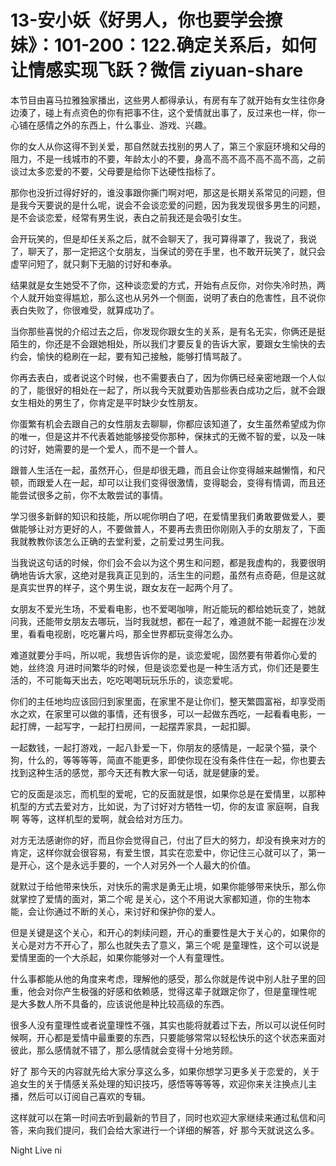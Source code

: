 # 13-安小妖《好男人，你也要学会撩妹》：101-200：122.确定关系后，如何让情感实现飞跃？微信 ziyuan-share

本节目由喜马拉雅独家播出，这些男人都得承认，有房有车了就开始有女生往你身边湊了，碰上有点资色的你有把事不住，这个爱情就出事了，反过来也一样，你一心铺在感情之外的东西上，什么事业、游戏、兴趣。

你的女人从你这得不到关爱，那自然就去找别的男人了，第三个家庭环境和父母的阻力，不是一线城市的不要，年龄太小的不要，身高不高不高不高不高不高，之前谈过太多恋爱的不要，父母要是给你下达硬性指标了。

那你也没折过得好好的，谁没事跟你撕门啊对吧，那这是长期关系常见的问题，但是我今天要说的是什么呢，说会不会谈恋爱的问题，因为我发现很多男生的问题，是不会谈恋爱，经常有男生说，表白之前我还是会吸引女生。

会开玩笑的，但是却任关系之后，就不会聊天了，我可算得罩了，我说了，我说了，聊天了，那一定把这个女朋友，当保试的旁在手里，也不敢开玩笑了，就只会虚罕问短了，就只剩下无脑的讨好和奉承。

结果就是女生她受不了你，这种谈恋爱的方式，开始有点反你，对你失冷时热，两个人就开始变得尴尬，那么这也从另外一个侧面，说明了表白的危害性，且不说你表白失败了，你很难受，就算成功了。

当你那些喜悦的介绍过去之后，你发现你跟女生的关系，是有名无实，你俩还是挺陌生的，你还是不会跟她相处，所以我们才要反复的告诉大家，要跟女生愉快的去约会，愉快的稳刷在一起，要有知己接触，能够打情骂敲了。

你再去表白，或者说这个时候，也不需要表白了，因为你俩已经亲密地跟一个人似的了，能很好的相处在一起了，所以我今天就要劝告那些表白成功之后，就不会跟女生相处的男生了，你肯定是平时缺少女性朋友。

你蛋繁有机会去跟自己的女性朋友去聊聊，你都应该知道了，女生虽然希望成为你的唯一，但是这并不代表着她能够接受你那种，保抹式的无微不智的爱，以及一味的讨好，她需要的是一个爱人，而不是一个普人。

跟普人生活在一起，虽然开心，但是却很无趣，而且会让你变得越来越懒惰，和尺顿，而跟爱人在一起，却可以让我们变得很激情，变得聪会，变得有情调，而且还能尝试很多之前，你不太敢尝试的事情。

学习很多新鲜的知识和技能，所以呢你明白了吧，在爱情里我们勇敢要做爱人，要做能够让对方更好的人，不要做普人，不要再去贵田你刚刚入手的女朋友了，下面我就教教你该怎么正确的去堂利爱，之前爱过男生问我。

当我说这句话的时候，你们会不会以为这个男生和问题，都是我虚构的，我要很明确地告诉大家，这绝对是我真正见到的，活生生的问题，虽然有点奇葩，但是这就是真实世界的样子，这个男生说，跟女友在一起两个月了。

女朋友不爱光生场，不爱看电影，也不爱喝咖啡，附近能玩的都给她玩变了，她就问我，还能带女朋友去哪玩，当时我就想，都在一起了，难道就不能一起握在沙发里，看看电视剧，吃吃薯片吗，那全世界都玩变得怎么办。

难道就要分手吗，所以呢，我想告诉你的是，谈恋爱呢，固然要有带着你心爱的她，丝终浪 月进时间繁华的时候，但是谈恋爱也是一种生活方式，你们还是要生活的，不可能每天出去，吃吃喝喝玩玩乐乐的，谈恋爱呢。

你们的主任地均应该回归到家里面，在家里不是让你们，整天繁圆富裕，却享受雨水之欢，在家里可以做的事情，还有很多，可以一起做东西吃，一起看看电影，一起打牌，一起写字，一起打扫房间，一起摆弄家具，一起扣脚。

一起数钱，一起打游戏，一起八卦爱一下，你朋友的感情是，一起录个猫，录个狗，什么的，等等等等，简直不能更多，即使你现在没有条件住在一起，你也要去找到这种生活的感觉，那今天还有教大家一句话，就是健康的爱。

它的反面是淡忘，而机型的爱呢，它的反面就是恨，如果你总是在爱情里，以那种机型的方式去爱对方，比如说，为了讨好对方牺牲一切，你的友谊 家庭啊，自我啊 等等，这样机型的爱啊，就会给对方压力。

对方无法感谢你的好，而且你会觉得自己，付出了巨大的努力，却没有换来对方的肯定，这样你就会很容易，有爱生恨，其实在恋爱中，你记住三心就可以了，第一是开心，这个是永远手要的，一个人对另外一个人最大的价值。

就默过于给他带来快乐，对快乐的需求是勇无止境，如果你能够带来快乐，那么你就掌控了爱情的面对，第二个呢 是关心，这个不用说大家都知道，你的生物本能，会让你通过不断的关心，来讨好和保护你的爱人。

但是关键是这个关心，和开心的刺续问题，开心的重要性是大于关心的，如果你的关心是对方不开心了，那么也就失去了意义，第三个呢 是童理性，这个可以说是爱情里面的一个大杀起，如果你能够对一个人有童理性。

什么事都能从他的角度来考虑，理解他的感受，那么你就是传说中别人肚子里的回重，他会对你产生极强的好感和依赖感，觉得这辈子就跟定你了，但是童理性呢 是大多数人所不具备的，应该说他是种比较高级的东西。

很多人没有童理性或者说童理性不强，其实也能将就着过下去，所以可以说任何时候啊，开心都是爱情中最重要的东西，只要能够常常以轻松快乐的这个状态来面对彼此，那么感情就不错了，那么感情就会变得十分地劳顾。

好了 那今天的内容就先给大家分享这么多，如果你想学习更多关于恋爱的，关于追女生的关于情感关系处理的知识技巧，感悟等等等等，欢迎你来关注换点儿主播，然后可以订阅自己喜欢的专辑。

这样就可以在第一时间去听到最新的节目了，同时也欢迎大家继续来通过私信和问答，来向我们提问，我们会给大家进行一个详细的解答，好 那今天就说这么多。

 Night Live ni
